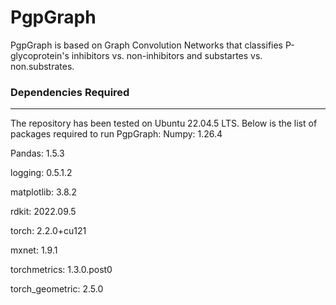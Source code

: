 # PgpGraph

PgpGraph is based on Graph Convolution Networks that classifies P-glycoprotein's inhibitors vs. non-inhibitors and substartes vs. non.substrates.

### Dependencies Required
-----------------
The repository has been tested on Ubuntu 22.04.5 LTS. Below is the list of packages required to run PgpGraph: 
Numpy: 1.26.4

Pandas: 1.5.3

logging: 0.5.1.2

matplotlib: 3.8.2

rdkit: 2022.09.5

torch: 2.2.0+cu121

mxnet: 1.9.1

torchmetrics: 1.3.0.post0

torch_geometric: 2.5.0
